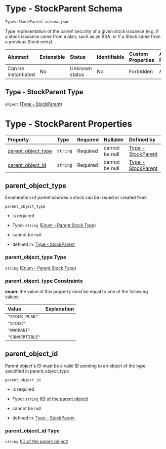 # Type - StockParent Schema

```txt
Types.StockParent.schema.json
```

Type representation of the parent security of a given stock issuance (e.g. if a stock issuance came from a plan, such as an RSA, or if a Stock came from a previous Stock entry)

| Abstract            | Extensible | Status         | Identifiable | Custom Properties | Additional Properties | Access Restrictions | Defined In                                                                                |
| :------------------ | :--------- | :------------- | :----------- | :---------------- | :-------------------- | :------------------ | :---------------------------------------------------------------------------------------- |
| Can be instantiated | No         | Unknown status | No           | Forbidden         | Allowed               | none                | [StockParent.schema.json](../schema/types/StockParent.schema.json "open original schema") |

## Type - StockParent Type

`object` ([Type - StockParent](stockparent.md))

# Type - StockParent Properties

| Property                                  | Type     | Required | Nullable       | Defined by                                                                                                                           |
| :---------------------------------------- | :------- | :------- | :------------- | :----------------------------------------------------------------------------------------------------------------------------------- |
| [parent_object_type](#parent_object_type) | `string` | Required | cannot be null | [Type - StockParent](stockparent-properties-enum---parent-stock-type.md "Enums.Parent.schema.json#/properties/parent_object_type")   |
| [parent_object_id](#parent_object_id)     | `string` | Required | cannot be null | [Type - StockParent](stockparent-properties-id-of-the-parent-object.md "Types.StockParent.schema.json#/properties/parent_object_id") |

## parent_object_type

Enumeration of parent sources a stock can be issued or created from

`parent_object_type`

- is required

- Type: `string` ([Enum - Parent Stock Type](stockparent-properties-enum---parent-stock-type.md))

- cannot be null

- defined in: [Type - StockParent](stockparent-properties-enum---parent-stock-type.md "Enums.Parent.schema.json#/properties/parent_object_type")

### parent_object_type Type

`string` ([Enum - Parent Stock Type](stockparent-properties-enum---parent-stock-type.md))

### parent_object_type Constraints

**enum**: the value of this property must be equal to one of the following values:

| Value           | Explanation |
| :-------------- | :---------- |
| `"STOCK_PLAN"`  |             |
| `"STOCK"`       |             |
| `"WARRANT"`     |             |
| `"CONVERTIBLE"` |             |

## parent_object_id

Parent object's ID must be a valid ID pointing to an object of the type specified in parent_object_type

`parent_object_id`

- is required

- Type: `string` ([ID of the parent object](stockparent-properties-id-of-the-parent-object.md))

- cannot be null

- defined in: [Type - StockParent](stockparent-properties-id-of-the-parent-object.md "Types.StockParent.schema.json#/properties/parent_object_id")

### parent_object_id Type

`string` ([ID of the parent object](stockparent-properties-id-of-the-parent-object.md))
